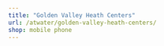 ```yaml
---
title: "Golden Valley Heath Centers"
url: /atwater/golden-valley-heath-centers/
shop: mobile phone
---
```


